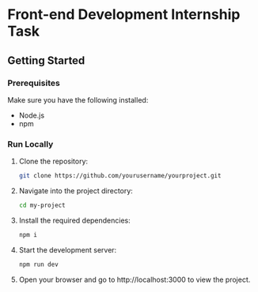 # Front-end Development Internship Task

## Getting Started

### Prerequisites
Make sure you have the following installed:
- Node.js
- npm

### Run Locally

1. Clone the repository:
   ```bash
   git clone https://github.com/yourusername/yourproject.git
   ```
2. Navigate into the project directory:
   ```bash
   cd my-project
   ```
3. Install the required dependencies:
   ```bash
   npm i
   ```
4. Start the development server:
   ```bash
   npm run dev
   ```
5. Open your browser and go to <c>http://localhost:3000</c> to view the project.

